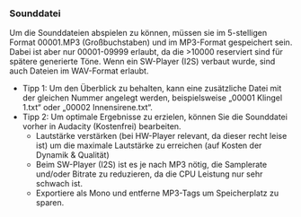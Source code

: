 ### Sounddatei

Um die Sounddateien abspielen zu können, müssen sie im 5-stelligen Format 00001.MP3 (Großbuchstaben) und im MP3-Format gespeichert sein.
Dabei ist aber nur 00001-09999 erlaubt, da die >10000 reserviert sind für spätere generierte Töne. Wenn ein SW-Player (I2S) verbaut wurde, sind auch Dateien im WAV-Format erlaubt.

* Tipp 1: Um den Überblick zu behalten, kann eine zusätzliche Datei mit der gleichen Nummer angelegt werden, beispielsweise „00001 Klingel 1.txt“ oder „00002 Innensirene.txt“.
* Tipp 2: Um optimale Ergebnisse zu erzielen, können Sie die Sounddatei vorher in Audacity (Kostenfrei) bearbeiten.
  * Lautstärke verstärken (bei HW-Player relevant, da dieser recht leise ist) um die maximale Lautstärke zu erreichen (auf Kosten der Dynamik & Qualität)
  * Beim SW-Player (I2S) ist es je nach MP3 nötig, die Samplerate und/oder Bitrate zu reduzieren, da die CPU Leistung nur sehr schwach ist. 
  * Exportiere als Mono und entferne MP3-Tags um Speicherplatz zu sparen.

